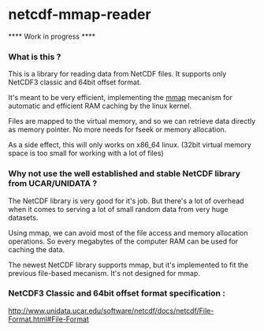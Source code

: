 netcdf-mmap-reader
==================

**** Work in progress ****


### What is this ?

This is a library for reading data from NetCDF files. It supports only NetCDF3 classic and 64bit offset format.

It's meant to be very efficient, implementing the [mmap](http://en.wikipedia.org/wiki/Mmap) mecanism for automatic and efficient RAM caching by the linux kernel.

Files are mapped to the virtual memory, and so we can retrieve data directly as memory pointer. No more needs for fseek or memory allocation.

As a side effect, this will only works on x86_64 linux. (32bit virtual memory space is too small for working with a lot of files)



### Why not use the well established and stable NetCDF library from UCAR/UNIDATA ?

The NetCDF library is very good for it's job. But there's a lot of overhead when it comes to serving a lot of small random data from very huge datasets.

Using mmap, we can avoid most of the file access and memory allocation operations. So every megabytes of the computer RAM can be used for caching the data.

The newest NetCDF library supports mmap, but it's implemented to fit the previous file-based mecanism. It's not designed for mmap.


### NetCDF3 Classic and 64bit offset format specification :
http://www.unidata.ucar.edu/software/netcdf/docs/netcdf/File-Format.html#File-Format
